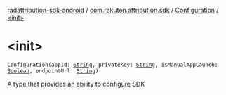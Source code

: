 [radattribution-sdk-android](../../index.md) / [com.rakuten.attribution.sdk](../index.md) / [Configuration](index.md) / [&lt;init&gt;](./-init-.md)

# &lt;init&gt;

`Configuration(appId: `[`String`](https://kotlinlang.org/api/latest/jvm/stdlib/kotlin/-string/index.html)`, privateKey: `[`String`](https://kotlinlang.org/api/latest/jvm/stdlib/kotlin/-string/index.html)`, isManualAppLaunch: `[`Boolean`](https://kotlinlang.org/api/latest/jvm/stdlib/kotlin/-boolean/index.html)`, endpointUrl: `[`String`](https://kotlinlang.org/api/latest/jvm/stdlib/kotlin/-string/index.html)`)`

A type that provides an ability to configure SDK

